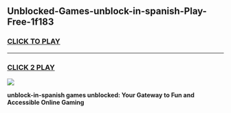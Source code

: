 
## Unblocked-Games-unblock-in-spanish-Play-Free-1f183
<h3>
<a href="https://premium76.site?title=unblock-in-spanish&ref=12A">CLICK TO PLAY</a></h3>
<hr>

<h3>
<a href="https://premium76.site?title=unblock-in-spanish&ref=12A">CLICK 2 PLAY</a>
  
</h3>

<a href="https://premium76.site?title=unblock-in-spanish&ref=12A"><img src="https://clearcache.store/games.png"></a>


**unblock-in-spanish games unblocked: Your Gateway to Fun and Accessible Online Gaming**
